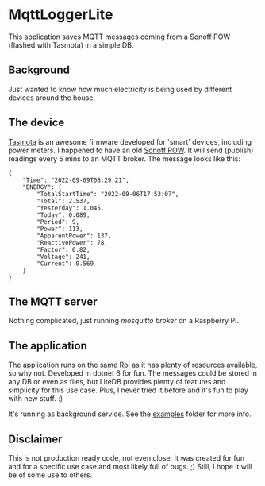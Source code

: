 # MqttLoggerLite

This application saves MQTT messages coming from a Sonoff POW (flashed with Tasmota) in a simple DB.

## Background
Just wanted to know how much electricity is being used by different devices around the house.

## The device
[Tasmota](https://tasmota.github.io/docs/) is an awesome firmware developed for 'smart' devices, including power meters. I happened to have an old [Sonoff POW](https://templates.blakadder.com/sonoff_Pow.html). It will send (publish) readings every 5 mins to an MQTT broker. The message looks like this:
```
{
    "Time": "2022-09-09T08:29:21",
    "ENERGY": {
        "TotalStartTime": "2022-09-06T17:53:07",
        "Total": 2.537,
        "Yesterday": 1.045,
        "Today": 0.089,
        "Period": 9,
        "Power": 113,
        "ApparentPower": 137,
        "ReactivePower": 78,
        "Factor": 0.82,
        "Voltage": 241,
        "Current": 0.569
    }
}
```

## The MQTT server
Nothing complicated, just running *mosquitto broker* on a Raspberry Pi.

## The application
The application runs on the same Rpi as it has plenty of resources available, so why not. Developed in dotnet 6 for fun. The messages could be stored in any DB or even as files, but LiteDB provides plenty of features and simplicity for this use case. Plus, I never tried it before and it's fun to play with new stuff. :)

It's running as background service. See the [examples](examples) folder for more info.

## Disclaimer
This is not production ready code, not even close. It was created for fun and for a specific use case and most likely full of bugs. ;)
Still, I hope it will be of some use to others.
